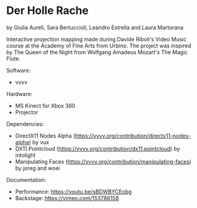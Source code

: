 # Der Holle Rache
by Giulia Aureli, Sara Bertuccioli, Leandro Estrella and Laura Martorana

Interactive projection mapping made during Davide Riboli's Video Music course at the Academy of Fine Arts from Urbino.
The project was inspired by The Queen of the Night from Wolfgang Amadeus Mozart's The Magic Flute.

Software:
- vvvv

Hardware:
- MS Kinect for Xbox 360
- Projector

Dependencies:
- DirectX11 Nodes Alpha (https://vvvv.org/contribution/directx11-nodes-alpha) by vux
- DX11.Pointcloud (https://vvvv.org/contribution/dx11.pointcloud) by intolight
- Manipulating Faces (https://vvvv.org/contribution/manipulating-faces) by joreg and woei

Documentation:
- Performance: https://youtu.be/sBDWBYCEobg
- Backstage: https://vimeo.com/153786158
